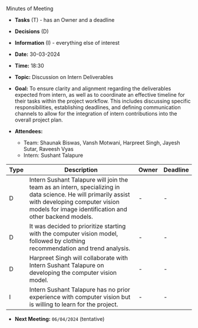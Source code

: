 <span id="anchor"></span>Minutes of Meeting

- **Tasks** (T) - has an Owner and a deadline

- **Decisions** (D)

- **Information** (I) - everything else of interest

- **Date:** 30-03-2024

- **Time:** 18:30

- **Topic:** Discussion on Intern Deliverables

- **Goal:** To ensure clarity and alignment regarding the deliverables expected from intern, as well as to coordinate an effective timeline for their tasks within the project workflow. This includes discussing specific responsibilities, establishing deadlines, and defining communication channels to allow for the integration of intern contributions into the overall project plan.

- **Attendees:**
  - Team: Shaunak Biswas, Vansh Motwani, Harpreet Singh, Jayesh Sutar, Raveesh Vyas
  - Intern: Sushant Talapure

| Type | Description | Owner | Deadline |
|------|-------------|-------|----------|
| D    | Intern Sushant Talapure will join the team as an intern, specializing in data science. He will primarily assist with developing computer vision models for image identification and other backend models. | - | - |
| D    | It was decided to prioritize starting with the computer vision model, followed by clothing recommendation and trend analysis. | - | - |
| D    | Harpreet Singh will collaborate with Intern Sushant Talapure on developing the computer vision model. | - | - |
| I    | Intern Sushant Talapure has no prior experience with computer vision but is willing to learn for the project. | - | - |

- **Next Meeting:** ```06/04/2024``` (tentative)